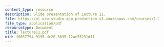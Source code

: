```yaml
---
content_type: resource
description: Slide presentation of Lecture 11.
file: https://ol-ocw-studio-app-production.s3.amazonaws.com/courses/1-34-waste-containment-and-remediation-technology-spring-2004/f06577949195dc20383512ae55231d11_lecture11.pdf
file_type: application/pdf
resourcetype: Document
title: lecture11.pdf
uid: f0657794-9195-dc20-3835-12ae55231d11
---
```


